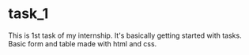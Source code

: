 # task_1
This is 1st task of my internship. It's basically getting started with tasks. 
Basic form and table made with html and css. 
